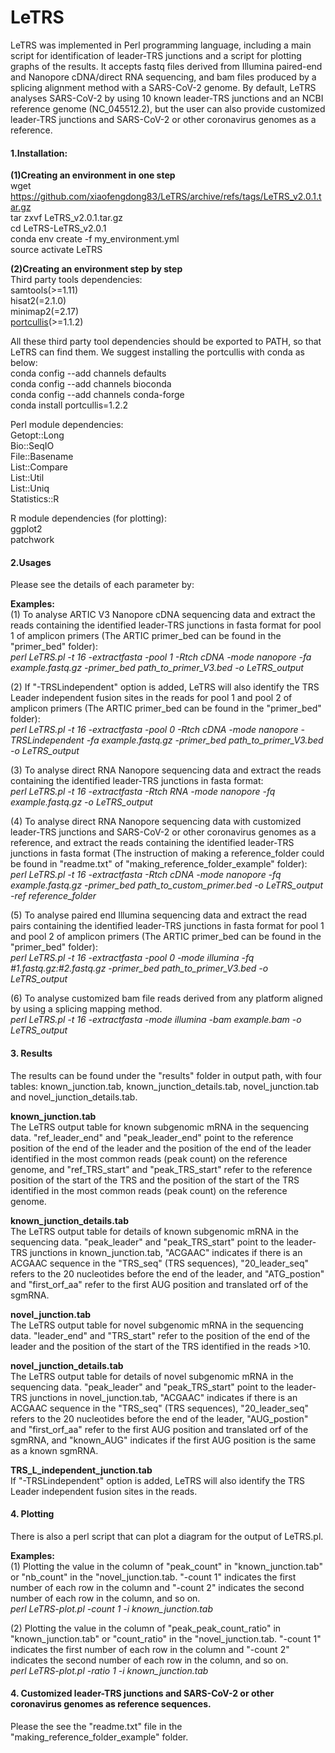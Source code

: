 # LeTRS
LeTRS was implemented in Perl programming language, including a main script for identification of leader-TRS junctions and a script for plotting graphs of the results. It accepts fastq files derived from Illumina paired-end and Nanopore cDNA/direct RNA sequencing, and bam files produced by a splicing alignment method with a SARS-CoV-2 genome. By default, LeTRS analyses SARS-CoV-2 by using 10 known leader-TRS junctions and an NCBI reference genome (NC_045512.2), but the user can also provide customized leader-TRS junctions and SARS-CoV-2 or other coronavirus genomes as a reference.<br>

#### 1.Installation:<br>
**(1)Creating an environment in one step**<br>
wget https://github.com/xiaofengdong83/LeTRS/archive/refs/tags/LeTRS_v2.0.1.tar.gz<br>
tar zxvf LeTRS_v2.0.1.tar.gz<br>
cd LeTRS-LeTRS_v2.0.1<br>
conda env create -f my_environment.yml<br>
source activate LeTRS<br>

**(2)Creating an environment step by step**<br>
Third party tools dependencies:<br>
samtools(>=1.11)<br>
hisat2(=2.1.0)<br>
minimap2(=2.17)<br>
[portcullis](https://github.com/maplesond/portcullis)(>=1.1.2)<br>

All these third party tool dependencies should be exported to PATH, so that LeTRS can find them. We suggest installing the portcullis with conda as below:<br>
conda config --add channels defaults<br>
conda config --add channels bioconda<br>
conda config --add channels conda-forge<br>
conda install portcullis=1.2.2<br>

Perl module dependencies:<br>
Getopt::Long<br>
Bio::SeqIO<br>
File::Basename<br>
List::Compare<br>
List::Util<br>
List::Uniq<br>
Statistics::R<br>

R module dependencies (for plotting):<br>
ggplot2<br>
patchwork<br>

#### 2.Usages<br>
Please see the details of each parameter by:<br>

**Examples:**<br>
(1) To analyse ARTIC V3 Nanopore cDNA sequencing data and extract the reads containing the identified leader-TRS junctions in fasta format for pool 1 of amplicon primers (The ARTIC primer_bed can be found in the "primer_bed" folder):<br>
*perl LeTRS.pl -t 16 -extractfasta -pool 1 -Rtch cDNA -mode nanopore -fa example.fastq.gz -primer_bed path_to_primer_V3.bed -o LeTRS_output*<br>

(2) If "-TRSLindependent" option is added, LeTRS will also identify the TRS Leader independent fusion sites in the reads for pool 1 and pool 2 of amplicon primers (The ARTIC primer_bed can be found in the "primer_bed" folder):<br>
*perl LeTRS.pl -t 16 -extractfasta -pool 0 -Rtch cDNA -mode nanopore -TRSLindependent -fa example.fastq.gz -primer_bed path_to_primer_V3.bed -o LeTRS_output*<br>

(3) To analyse direct RNA Nanopore sequencing data and extract the reads containing the identified leader-TRS junctions in fasta format:<br>
*perl LeTRS.pl -t 16 -extractfasta -Rtch RNA -mode nanopore -fq example.fastq.gz -o LeTRS_output*<br>

(4) To analyse direct RNA Nanopore sequencing data with customized leader-TRS junctions and SARS-CoV-2 or other coronavirus genomes as a reference, and extract the reads containing the identified leader-TRS junctions in fasta format (The instruction of making a reference_folder could be found in "readme.txt" of "making_reference_folder_example" folder):<br>
*perl LeTRS.pl -t 16 -extractfasta -Rtch cDNA -mode nanopore -fq example.fastq.gz -primer_bed path_to_custom_primer.bed -o LeTRS_output -ref reference_folder*<br>

(5) To analyse paired end Illumina sequencing data and extract the read pairs containing the identified leader-TRS junctions in fasta format for pool 1 and pool 2 of amplicon primers (The ARTIC primer_bed can be found in the "primer_bed" folder):<br>
*perl LeTRS.pl -t 16 -extractfasta -pool 0 -mode illumina -fq #1.fastq.gz:#2.fastq.gz -primer_bed path_to_primer_V3.bed -o LeTRS_output*<br>

(6) To analyse customized bam file reads derived from any platform aligned by using a splicing mapping method.<br>
*perl LeTRS.pl -t 16 -extractfasta -mode illumina -bam example.bam -o LeTRS_output*<br>

#### 3. Results<br>
The results can be found under the "results" folder in output path, with four tables: known_junction.tab, known_junction_details.tab, novel_junction.tab and novel_junction_details.tab.<br>

**known_junction.tab**<br>
The LeTRS output table for known subgenomic mRNA in the sequencing data. "ref_leader_end" and "peak_leader_end" point to the reference position of the end of the leader and the position of the end of the leader identified in the most common reads (peak count) on the reference genome, and "ref_TRS_start" and "peak_TRS_start" refer to the reference position of the start of the TRS and the position of the start of the TRS identified in the most common reads (peak count) on the reference genome.<br>

**known_junction_details.tab**<br>
The LeTRS output table for details of known subgenomic mRNA in the sequencing data. "peak_leader" and "peak_TRS_start" point to the leader-TRS junctions in known_junction.tab, "ACGAAC" indicates if there is an ACGAAC sequence in the "TRS_seq" (TRS sequences), "20_leader_seq" refers to the 20 nucleotides before the end of the leader, and "ATG_postion" and "first_orf_aa" refer to the first AUG position and translated orf of the sgmRNA.<br>

**novel_junction.tab**<br>
The LeTRS output table for novel subgenomic mRNA in the sequencing data. "leader_end" and "TRS_start" refer to the position of the end of the leader and the position of the start of the TRS identified in the reads >10.<br>

**novel_junction_details.tab**<br>
The LeTRS output table for details of novel subgenomic mRNA in the sequencing data. "peak_leader" and "peak_TRS_start" point to the leader-TRS junctions in novel_junction.tab, "ACGAAC" indicates if there is an ACGAAC sequence in the "TRS_seq" (TRS sequences), "20_leader_seq" refers to the 20 nucleotides before the end of the leader, "AUG_postion" and "first_orf_aa" refer to the first AUG position and translated orf of the sgmRNA, and "known_AUG" indicates if the first AUG position is the same as a known sgmRNA.<br>

**TRS_L_independent_junction.tab**<br>
If "-TRSLindependent" option is added, LeTRS will also identify the TRS Leader independent fusion sites in the reads.<br>

#### 4. Plotting<br>
There is also a perl script that can plot a diagram for the output of LeTRS.pl.<br>

**Examples:**<br>
(1) Plotting the value in the column of "peak_count" in "known_junction.tab" or "nb_count" in the "novel_junction.tab. "-count 1" indicates the first number of each row in the column and "-count 2" indicates the second number of each row in the column, and so on.<br>
*perl LeTRS-plot.pl -count 1 -i known_junction.tab*<br>

(2) Plotting the value in the column of "peak_peak_count_ratio" in "known_junction.tab" or "count_ratio" in the "novel_junction.tab. "-count 1" indicates the first number of each row in the column and "-count 2" indicates the second number of each row in the column, and so on.<br>
*perl LeTRS-plot.pl -ratio 1 -i known_junction.tab*<br>

#### 4. Customized leader-TRS junctions and SARS-CoV-2 or other coronavirus genomes as reference sequences.<br> 
Please the see the "readme.txt" file in the "making_reference_folder_example" folder.<br>
